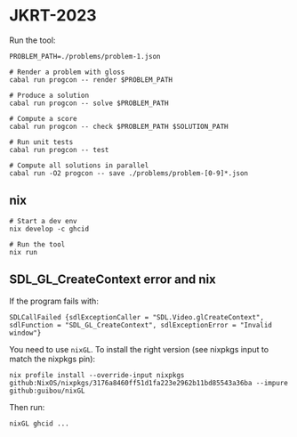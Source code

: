 # JKRT-2023

Run the tool:

```ShellSession
PROBLEM_PATH=./problems/problem-1.json

# Render a problem with gloss
cabal run progcon -- render $PROBLEM_PATH

# Produce a solution
cabal run progcon -- solve $PROBLEM_PATH

# Compute a score
cabal run progcon -- check $PROBLEM_PATH $SOLUTION_PATH

# Run unit tests
cabal run progcon -- test

# Compute all solutions in parallel
cabal run -O2 progcon -- save ./problems/problem-[0-9]*.json
```

## nix

```ShellSession
# Start a dev env
nix develop -c ghcid

# Run the tool
nix run
```

## SDL_GL_CreateContext error and nix

If the program fails with:

```ShellSession
SDLCallFailed {sdlExceptionCaller = "SDL.Video.glCreateContext", sdlFunction = "SDL_GL_CreateContext", sdlExceptionError = "Invalid window"}
```

You need to use `nixGL`. To install the right version (see nixpkgs input to match the nixpkgs pin):

```ShellSession
nix profile install --override-input nixpkgs github:NixOS/nixpkgs/3176a8460ff51d1fa223e2962b11bd85543a36ba --impure github:guibou/nixGL
```

Then run:

```ShellSession
nixGL ghcid ...
```
